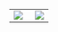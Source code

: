 <table frame=void >
<tr>
<td><img align='left' src="https://github-readme-stats.vercel.app/api/top-langs/?username=lynxux&layout=compact"> </td>
<td><img align='right' src="https://github-readme-stats.vercel.app/api?username=lynxux&show_icons=true"></td>
</tr>


